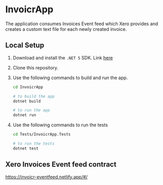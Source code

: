 # InvoicrApp

The application consumes Invoices Event feed which Xero provides and creates a custom text file for each newly created invoice.

## Local Setup

1. Download and install the `.NET 5` SDK. Link [here](https://dotnet.microsoft.com/download/dotnet/5.0)
2. Clone this repository.
3. Use the following commands to build and run the app.

   ```bash
   cd InvoicrApp

   # to build the app
   dotnet build

   # to run the app
   dotnet run
   ```

4. Use the following commands to run the tests

   ```bash
   cd Tests/InvoicrApp.Tests

   # to run the tests
   dotnet test
   ```

## Xero Invoices Event feed contract

https://invoicr-eventfeed.netlify.app/#/
